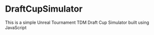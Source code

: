 # DraftCupSimulator
This is a simple Unreal Tournament TDM Draft Cup Simulator built using JavaScript
